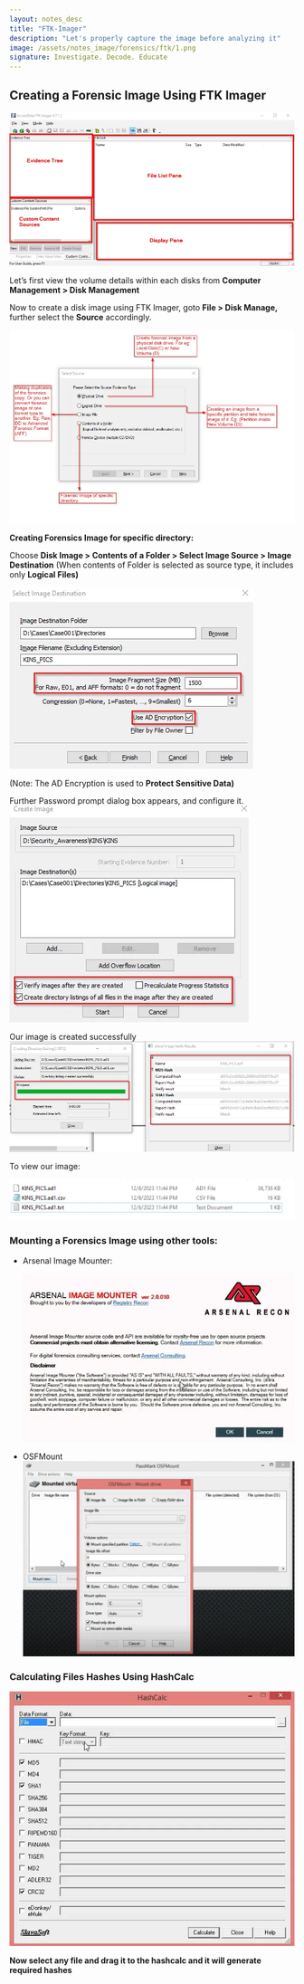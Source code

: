 ```yaml
---
layout: notes_desc
title: "FTK-Imager"
description: "Let's properly capture the image before analyzing it"
image: /assets/notes_image/forensics/ftk/1.png
signature: Investigate. Decode. Educate
---
```


## Creating a Forensic Image Using FTK Imager

<img class="zoomable" src="/assets/notes_image/forensics/ftk/2.png" alt="image2">


Let’s first view the volume details within each disks from **Computer Management > Disk Management**

Now to create a disk image using FTK Imager, goto **File > Disk Manage,** further select the **Source** accordingly.

<img class="zoomable" src="/assets/notes_image/forensics/ftk/3.png" alt="image3">

**Creating Forensics Image for specific directory:**

Choose **Disk Image > Contents of a Folder > Select Image Source > Image Destination**
(When contents of Folder is selected as source type, it includes only **Logical Files)**


<img class="zoomable" src="/assets/notes_image/forensics/ftk/4.png" alt="image4">

(Note: The AD Encryption is used to **Protect Sensitive Data)**

Further Password prompt dialog box appears, and configure it.
<img class="zoomable" src="/assets/notes_image/forensics/ftk/5.png" alt="image5">

Our image is created successfully
<img class="zoomable" src="/assets/notes_image/forensics/ftk/6.png" alt="image6">


To view our image:

<img class="zoomable" src="/assets/notes_image/forensics/ftk/7.png" alt="image7">


### Mounting a Forensics Image using other tools:

- Arsenal Image Mounter:

    <img class="zoomable" src="/assets/notes_image/forensics/ftk/8.png" alt="image8">

- OSFMount 
    <img class="zoomable" src="/assets/notes_image/forensics/ftk/9.png" alt="image9">


### Calculating Files Hashes Using HashCalc
<img class="zoomable" src="/assets/notes_image/forensics/ftk/10.png" alt="image10">

**Now select any file and drag it to the hashcalc and it will generate required hashes**
